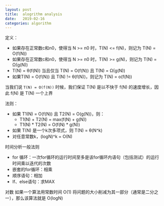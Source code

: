 ```yaml
---
layout: post
title:  alogrithm analysis
date:   2019-02-16
categories: algorithm
---
```


定义：
- 如果存在正常数c和n0，使得当 N >= n0 时，T(N) <= f(N)，则记为 T(N) = O(f(N))
- 如果存在正常数c和n0，使得当 N >= n0 时，T(N) >= g(N)，则记为 T(N) = Ω(g(N))
- T(N) = θ(f(N)) 当且仅当 T(N) = O(f(N)) 且 T(N) = Ω(g(N))
- 如果T(N) = O(f(N)) 且 T(N) != θ(f(N))，则记为 T(N) = o(f(N))

当我们说 `T(N) = O(f(N))` 时候，我们保证 T(N) 是以不快于 f(N) 的速度增长，因此 f(N) 是 T(N) 一个上界

法则：
- 如果 T1(N) = O(f(N)) 且 T2(N) = O(g(N))，则：
  - T1(N) + T2(N) = max(f(N) + g(N))
  - T1(N) * T2(N) = O(f(N) * g(N))
- 如果 T(N) 是一个k次多项式，则 T(N) = θ(N^k)
- 对任意常数k，(logN)^k = O(N)

时间分析一般法则
- for 循环：一次for循环的运行时间至多是该for循环内语句（包括测试）的运行时间乘以迭代的次数
- 嵌套的for循环：相乘
- 顺序语句：相加
- If、else语句：求MAX


对数
如果一个算法用常数时间 O(1) 将问题的大小削减为其一部分（通常是二分之一），那么该算法就是 O(logN)